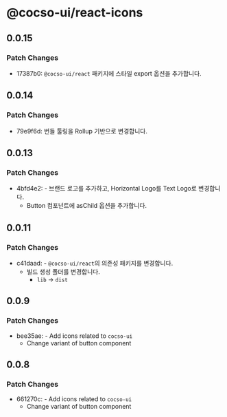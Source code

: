 # @cocso-ui/react-icons

## 0.0.15

### Patch Changes

- 17387b0: `@cocso-ui/react` 패키지에 스타일 export 옵션을 추가합니다.

## 0.0.14

### Patch Changes

- 79e9f6d: 번들 툴링을 Rollup 기반으로 변경합니다.

## 0.0.13

### Patch Changes

- 4bfd4e2: - 브랜드 로고를 추가하고, Horizontal Logo를 Text Logo로 변경합니다.
  - Button 컴포넌트에 asChild 옵션을 추가합니다.

## 0.0.11

### Patch Changes

- c41daad: - `@cocso-ui/react`의 의존성 패키지를 변경합니다.
  - 빌드 생성 폴더를 변경합니다.
    - `lib` → `dist`

## 0.0.9

### Patch Changes

- bee35ae: - Add icons related to `cocso-ui`
  - Change variant of button component

## 0.0.8

### Patch Changes

- 661270c: - Add icons related to `cocso-ui`
  - Change variant of button component
